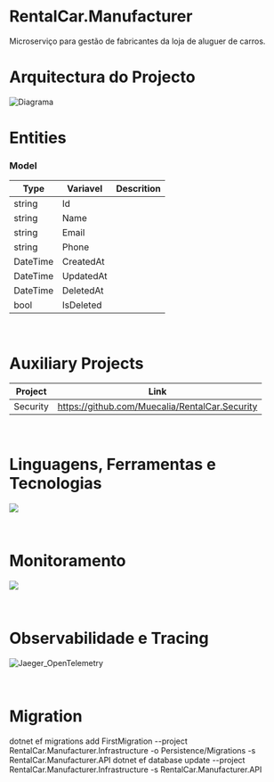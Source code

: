 # RentalCar.Manufacturer
Microserviço para gestão de fabricantes da loja de aluguer de carros.

# Arquitectura do Projecto
![Diagrama](https://github.com/user-attachments/assets/3f4e648a-f0dd-4e5f-b633-d5fdbe90098a)

# Entities
### Model
| Type         | Variavel    | Descrition |
|--------------|-------------|------------|
| string       | Id          |            |
| string       | Name        |            |
| string       | Email       |            |
| string       | Phone       |            |
| DateTime     | CreatedAt   |            |
| DateTime     | UpdatedAt   |            |
| DateTime     | DeletedAt   |            |
| bool         | IsDeleted   |            |
<br/>

# Auxiliary Projects
| Project      | Link       | 
|--------------|----------------------------------------------------|
| Security     | https://github.com/Muecalia/RentalCar.Security     |

<br/>

# Linguagens, Ferramentas e Tecnologias
<div align="left">
  <p align="left">
    <a href="https://go-skill-icons.vercel.app/">
      <img src="https://go-skill-icons.vercel.app/api/icons?i=cs,dotnet,mysql,rabbitmq,git,kubernetes,docker,sonarqube,swagger,postman,githubactions,aws" />
    </a>
  </p>
</div> <br/>

# Monitoramento
<div align="left">
  <p align="left">
    <a href="https://go-skill-icons.vercel.app/">
      <img src="https://go-skill-icons.vercel.app/api/icons?i=prometheus,grafana" />
    </a>
  </p>
</div> <br/>

# Observabilidade e Tracing
![Jaeger_OpenTelemetry](https://github.com/user-attachments/assets/bac7e17b-c42c-48a8-83ab-c0c3c1b0f3dc)

<br/>

# Migration
dotnet ef migrations add FirstMigration --project RentalCar.Manufacturer.Infrastructure -o Persistence/Migrations -s RentalCar.Manufacturer.API
dotnet ef database update --project RentalCar.Manufacturer.Infrastructure -s RentalCar.Manufacturer.API
